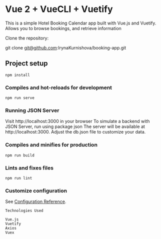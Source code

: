 # Vue 2 + VueCLI + Vuetify
This is a simple Hotel Booking Calendar app built with Vue.js and Vuetify. Allows you to browse bookings, and retrieve information

Clone the repository:

git clone git@github.com:IrynaKurnishova/booking-app.git

## Project setup
```
npm install
```

### Compiles and hot-reloads for development
```
npm run serve
```

### Running JSON Server
Visit http://localhost:3000 in your browser
To simulate a backend with JSON Server, run using package json
The server will be available at http://localhost:3000. Adjust the db.json file to customize your data.

### Compiles and minifies for production
```
npm run build
```

### Lints and fixes files
```
npm run lint
```

### Customize configuration
See [Configuration Reference](https://cli.vuejs.org/config/).


    Technologies Used

    Vue.js
    Vuetify
    Axios
    Vuex

